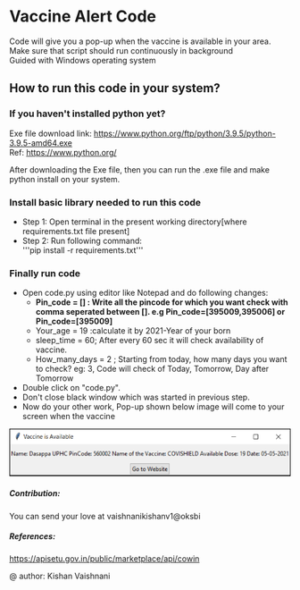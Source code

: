 # Vaccine Alert Code
Code will give you a pop-up when the vaccine is available in your area.<br>
Make sure that script should run continuously in background <br>
Guided with Windows operating system 

## How to run this code in your system?
### If you haven't installed python yet?
Exe file download link: https://www.python.org/ftp/python/3.9.5/python-3.9.5-amd64.exe <br>
Ref: https://www.python.org/

After downloading the Exe file, then you can run the .exe file and make python install on your system.

### Install basic library needed to run this code
- Step 1: Open terminal in the present working directory[where requirements.txt file present]
- Step 2: Run following command:<br> '''pip install -r requirements.txt'''

### Finally run code
- Open code.py using editor like Notepad and do following changes:
    - **Pin_code = [] : Write all the pincode for which you want check with comma seperated between []. e.g Pin_code=[395009,395006] or Pin_code=[395009]**
    - Your_age = 19 :calculate it by 2021-Year of your born  
    - sleep_time = 60; After every 60 sec it will check availability of vaccine.
	- How_many_days = 2 ; Starting from today, how many days you want to check? eg: 3, Code will check of Today, Tomorrow, Day after Tomorrow
- Double click on "code.py".
- Don't close black window which was started in previous step.
- Now do your other work, Pop-up shown below image will come to your screen when the vaccine
<center><img src="./output/pop-up.PNG" alt="Output Image"></center>

##### Contribution:
You can send your love at vaishnanikishanv1@oksbi 

##### References: 
https://apisetu.gov.in/public/marketplace/api/cowin

@ author: Kishan Vaishnani
